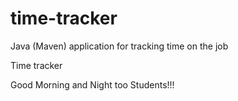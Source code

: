# time-tracker
Java (Maven) application for tracking time on the job

Time tracker

Good Morning and Night too Students!!!
